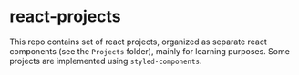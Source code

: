 # react-projects

This repo contains set of react projects, organized as separate react components (see the `Projects` folder),
mainly for learning purposes. Some projects are implemented using `styled-components`.
